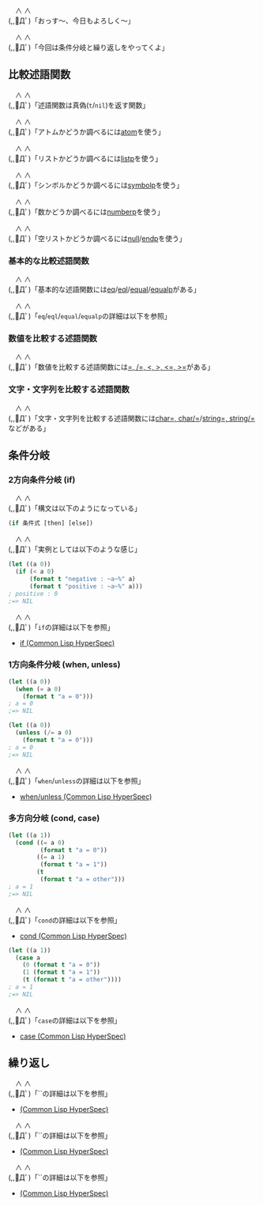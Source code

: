 　∧ ∧  
(,,ﾟДﾟ)「おっす〜、今日もよろしく〜」

　∧ ∧  
(,,ﾟДﾟ)「今回は条件分岐と繰り返しをやってくよ」

## 比較述語関数

　∧ ∧  
(,,ﾟДﾟ)「述語関数は真偽(`t`/`nil`)を返す関数」

　∧ ∧  
(,,ﾟДﾟ)「アトムかどうか調べるには[atom](http://www.lispworks.com/documentation/HyperSpec/Body/f_atom.htm)を使う」

　∧ ∧  
(,,ﾟДﾟ)「リストかどうか調べるには[listp](http://www.lispworks.com/documentation/HyperSpec/Body/f_listp.htm)を使う」

　∧ ∧  
(,,ﾟДﾟ)「シンボルかどうか調べるには[symbolp](http://www.lispworks.com/documentation/HyperSpec/Body/f_symbol.htm)を使う」

　∧ ∧  
(,,ﾟДﾟ)「数かどうか調べるには[numberp](http://www.lispworks.com/documentation/HyperSpec/Body/f_nump.htm)を使う」

　∧ ∧  
(,,ﾟДﾟ)「空リストかどうか調べるには[null](http://www.lispworks.com/documentation/HyperSpec/Body/f_null.htm)/[endp](http://www.lispworks.com/documentation/HyperSpec/Body/f_endp.htm)を使う」

### 基本的な比較述語関数

　∧ ∧  
(,,ﾟДﾟ)「基本的な述語関数には[eq](http://www.lispworks.com/documentation/HyperSpec/Body/f_eq.htm)/[eql](http://www.lispworks.com/documentation/HyperSpec/Body/f_eql.htm)/[equal](http://www.lispworks.com/documentation/HyperSpec/Body/f_equal.htm)/[equalp](http://www.lispworks.com/documentation/HyperSpec/Body/f_equalp.htm)がある」

　∧ ∧  
(,,ﾟДﾟ)「`eq`/`eql`/`equal`/`equalp`の詳細は以下を参照」

### 数値を比較する述語関数

　∧ ∧  
(,,ﾟДﾟ)「数値を比較する述語関数には[=, /=, <, >, <=, >=](http://www.lispworks.com/documentation/HyperSpec/Body/f_eq_sle.htm)がある」

### 文字・文字列を比較する述語関数

　∧ ∧  
(,,ﾟДﾟ)「文字・文字列を比較する述語関数には[char=, char/=](http://www.lispworks.com/documentation/HyperSpec/Body/f_chareq.htm)/[string=, string/=](http://www.lispworks.com/documentation/HyperSpec/Body/f_stgeq_.htm)などがある」

## 条件分岐

### 2方向条件分岐 (if)

　∧ ∧  
(,,ﾟДﾟ)「構文は以下のようになっている」

```lisp
(if 条件式 [then] [else])
```

　∧ ∧  
(,,ﾟДﾟ)「実例としては以下のような感じ」

```lisp
(let ((a 0))
  (if (< a 0)
      (format t "negative : ~a~%" a)
      (format t "positive : ~a~%" a)))
; positive : 0
;=> NIL
```

　∧ ∧  
(,,ﾟДﾟ)「`if`の詳細は以下を参照」

* [if (Common Lisp HyperSpec)](http://www.lispworks.com/documentation/HyperSpec/Body/s_if.htm)

### 1方向条件分岐 (when, unless)


```lisp
(let ((a 0))
  (when (= a 0)
    (format t "a = 0")))
; a = 0
;=> NIL
```

```lisp
(let ((a 0))
  (unless (/= a 0)
    (format t "a = 0")))
; a = 0
;=> NIL
```

　∧ ∧  
(,,ﾟДﾟ)「`when`/`unless`の詳細は以下を参照」

* [when/unless (Common Lisp HyperSpec)](http://www.lispworks.com/documentation/HyperSpec/Body/m_when_.htm)

### 多方向分岐 (cond, case)

```lisp
(let ((a 1))
  (cond ((= a 0)
         (format t "a = 0"))
        ((= a 1)
         (format t "a = 1"))
        (t
         (format t "a = other")))
; a = 1
;=> NIL
```

　∧ ∧  
(,,ﾟДﾟ)「`cond`の詳細は以下を参照」

* [cond (Common Lisp HyperSpec)](http://www.lispworks.com/documentation/HyperSpec/Body/m_cond.htm)

```lisp
(let ((a 1))
  (case a
    (0 (format t "a = 0"))
    (1 (format t "a = 1"))
    (t (format t "a = other"))))
; a = 1
;=> NIL
```

　∧ ∧  
(,,ﾟДﾟ)「`case`の詳細は以下を参照」

* [case (Common Lisp HyperSpec)](http://www.lispworks.com/documentation/HyperSpec/Body/m_case_.htm)

## 繰り返し

　∧ ∧  
(,,ﾟДﾟ)「``の詳細は以下を参照」

* [ (Common Lisp HyperSpec)]()

　∧ ∧  
(,,ﾟДﾟ)「``の詳細は以下を参照」

* [ (Common Lisp HyperSpec)]()

　∧ ∧  
(,,ﾟДﾟ)「``の詳細は以下を参照」

* [ (Common Lisp HyperSpec)]()
